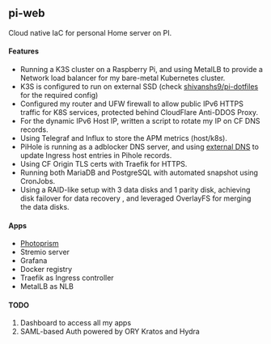 ## pi-web

Cloud native IaC for personal Home server on PI.

#### Features
- Running a K3S cluster on a Raspberry Pi, and using MetalLB to provide a Network load balancer for my bare-metal Kubernetes cluster.
- K3S is configured to run on external SSD (check [shivanshs9/pi-dotfiles](https://github.com/shivanshs9/pi-dotfiles) for the required config)
- Configured my router and UFW firewall to allow public IPv6 HTTPS traffic for K8S services, protected behind CloudFlare Anti-DDOS Proxy.
- For the dynamic IPv6 Host IP, written a script to rotate my IP on CF DNS records.
- Using Telegraf and Influx to store the APM metrics (host/k8s).
- PiHole is running as a adblocker DNS server, and using [external DNS](https://github.com/kubernetes-sigs/external-dns/) to update Ingress host entries in Pihole records.
- Using CF Origin TLS certs with Traefik for HTTPS.
- Running both MariaDB and PostgreSQL with automated snapshot using CronJobs.
- Using a RAID-like setup with 3 data disks and 1 parity disk, achieving disk failover for data recovery , and leveraged OverlayFS for merging the data disks.

#### Apps
- [Photoprism](https://github.com/photoprism/photoprism)
- Stremio server
- Grafana
- Docker registry
- Traefik as Ingress controller
- MetalLB as NLB

#### TODO
1. Dashboard to access all my apps
2. SAML-based Auth powered by ORY Kratos and Hydra
